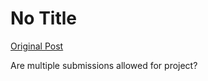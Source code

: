 # No Title

[Original Post](https://discourse.onlinedegree.iitm.ac.in/t/164277/358)

<p>Are multiple submissions allowed for project?</p>